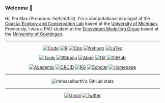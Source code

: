 ### Welcome 👋

Hi, I'm Max (Pronouns: _he/him/his_). I'm a computational ecologist at the [Coastal Ecology and Conservation Lab](https://www.jacoballgeier.com) based at the [University of Michigan](https://lsa.umich.edu/eeb). Previously, I was a PhD student at the [Ecosystem Modelling Group](https://www.uni-goettingen.de/en/102170.html) based at the [University of Goettingen](https://www.uni-goettingen.de/de/fakultät+für+forstwissenschaften+und+waldökologie/19852.html).

___

<p align="center">
  <a href="https://simpleicons.org"><img alt="Code" src="https://img.shields.io/badge/-code-000000?style=flat&logo=Plex&logoColor=white"></a>
  <a href="https://www.r-project.org"><img alt="R" src="https://img.shields.io/badge/-R-276DC3?style=for-the-badge&logo=R&logoColor=white"></a>
  <a href="https://www.cplusplus.com"><img alt="Cpp" src="https://img.shields.io/badge/-C%2B%2B-00599C?style=for-the-badge&logo=C%2B%2B&logoColor=white"></a>
  <a href="https://ccl.northwestern.edu/netlogo"><img alt="Netlogo" src="https://img.shields.io/badge/-NetLogo-C10100?style=for-the-badge"></a>
  <a href="https://www.latex-project.org"><img alt="LaTex" src="https://img.shields.io/badge/-LaTeX-008080?style=for-the-badge&logo=LaTeX&logoColor=white"></a>
</p>

<p align="center">
  <a href="https://simpleicons.org"><img alt="Tools" src="https://img.shields.io/badge/-tools-000000?style=flat&logo=Plex&logoColor=white"></a>
  <a href="https://www.rstudio.com"><img alt="RStudio" src="https://img.shields.io/badge/-RStudio-75AADB?style=for-the-badge&logo=RStudio&logoColor=white"></a>
  <a href="https://atom.io"><img alt="Atom" src="https://img.shields.io/badge/-Atom-66595C?style=for-the-badge&logo=Atom&logoColor=white"></a>
  <a href="https://git-scm.com"><img alt="Git" src="https://img.shields.io/badge/-Git-F05032?style=for-the-badge&logo=Git&logoColor=white"></a>
  <a href="https://github.com"><img alt="GitHub" src="https://img.shields.io/badge/-GitHub-181717?style=for-the-badge&logo=GitHub&logoColor=white"></a>
</p>

<p align="center">
  <a href="https://simpleicons.org"><img alt="Academic" src="https://img.shields.io/badge/-academic-000000?style=flat&logo=Plex&logoColor=white"></a>
  <a href="https://orcid.org/0000-0003-1125-9918"><img alt="ORCID" src="https://img.shields.io/badge/-orcID-A6CE39?style=for-the-badge&logo=orcid&logoColor=white"></a>
  <a href="https://www.researchgate.net/profile/Maximilian_Hesselbarth"><img alt="RG" src="https://img.shields.io/badge/-ResearchGate-00CCBB?style=for-the-badge&logo=ResearchGate&logoColor=white"></a>
  <a href="https://scholar.google.com/citations?view_op=search_authors&mauthors=Maximilian+Hesselbarth"><img alt="Scholar" src="https://img.shields.io/badge/-Google%20Scholar-4285F4?style=for-the-badge&logo=GoogleScholar&logoColor=white"></a>
  <a href="https://mhesselbarth.rbind.io"><img alt="Homepage" src="https://img.shields.io/badge/Homepage-24C2CB?style=for-the-badge&logo=InternetExplorer&logoColor=white"></a>
</p>

___

<p align="center">
  <img alt = "mhesselbarth's GitHub stats" src="https://github-readme-stats.vercel.app/api?username=mhesselbarth&show_icons=true&theme=bear">
</p>

___

<p align="center">
  <a href="mailto:mhk.hesselbarth@gmail.com"><img alt="Gmail" src="https://img.shields.io/badge/-mhk.hesselbarth<at>gmail.com-FAFAFA?style=social&logo=Gmail&logoColor=black"></a>
  <a href="https://www.twitter.com/mhkhesselbarth"><img alt="Twitter" src="https://img.shields.io/twitter/follow/mhkhesselbarth?style=social"></a>
</p>
